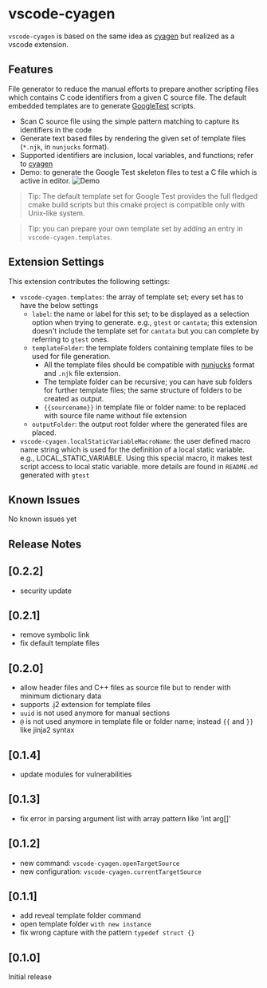 # vscode-cyagen

`vscode-cyagen` is based on the same idea as [cyagen](https://crates.io/crates/cyagen) but realized as a vscode extension.

## Features

File generator to reduce the manual efforts to prepare another scripting files which contains C code identifiers from a given C source file. The default embedded templates are to generate [GoogleTest](https://google.github.io/googletest/) scripts.

- Scan C source file using the simple pattern matching to capture its identifiers in the code
- Generate text based files by rendering the given set of template files (`*.njk`, in `nunjucks` format).
- Supported identifiers are inclusion, local variables, and functions; refer to [cyagen](https://crates.io/crates/cyagen)
- Demo: to generate the Google Test skeleton files to test a C file which is active in editor.
  ![Demo](https://github.com/robinbreast/vscode-cyagen/blob/main/resources/images/vscode-cyagen-demo.gif?raw=true)

> Tip: The default template set for Google Test provides the full fledged cmake build scripts but this cmake project is compatible only with Unix-like system.

> Tip: you can prepare your own template set by adding an entry in `vscode-cyagen.templates`.

## Extension Settings

This extension contributes the following settings:

- `vscode-cyagen.templates`: the array of template set; every set has to have the below settings
  - `label`: the name or label for this set; to be displayed as a selection option when trying to generate. e.g., `gtest` or `cantata`; this extension doesn't include the template set for `cantata` but you can complete by referring to `gtest` ones.
  - `templateFolder`: the template folders containing template files to be used for file generation.
    - All the template files should be compatible with [nunjucks](https://mozilla.github.io/nunjucks/templating.html) format and `.njk` file extension.
    - The template folder can be recursive; you can have sub folders for further template files; the same structure of folders to be created as output.
    - `{{sourcename}}` in template file or folder name: to be replaced with source file name without file extension 
  - `outputFolder`: the output root folder where the generated files are placed.
- `vscode-cyagen.localStaticVariableMacroName`: the user defined macro name string which is used for the definition of a local static variable. e.g., LOCAL_STATIC_VARIABLE. Using this special macro, it makes test script access to local static variable. more details are found in `README.md` generated with `gtest`

## Known Issues

No known issues yet

## Release Notes

## [0.2.2]
- security update
## [0.2.1]
- remove symbolic link
- fix default template files
## [0.2.0]
- allow header files and C++ files as source file but to render with minimum dictionary data
- supports .j2 extension for template files
- `uuid` is not used anymore for manual sections
- `@` is not used anymore in template file or folder name; instead `{{` and `}}` like jinja2 syntax
## [0.1.4]
- update modules for vulnerabilities
## [0.1.3]
- fix error in parsing argument list with array pattern like 'int arg[]'
## [0.1.2]
- new command: `vscode-cyagen.openTargetSource`
- new configuration: `vscode-cyagen.currentTargetSource`
## [0.1.1]
- add reveal template folder command
- open template folder `with new instance`
- fix wrong capture with the pattern `typedef struct {}`
## [0.1.0]
Initial release
